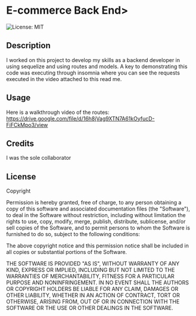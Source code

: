 # E-commerce Back End>

![License: MIT](https://img.shields.io/badge/License-MIT-yellow.svg)

## Description

I worked on this project to develop my skills as a backend developer in using sequelize and using routes and models. A key to demonstrating this code was executing through insomnia where you can see the requests executed in the video attached to this read me.

## Usage

Here is a walkthrough video of the routes: https://drive.google.com/file/d/16h8jVag9XTN7A61kOyfucD-FiFCkMpo3/view

## Credits

I was the sole collaborator

## License

 Copyright <YEAR> <COPYRIGHT HOLDER>

Permission is hereby granted, free of charge, to any person obtaining a copy of this software and associated documentation files (the "Software"), to deal in the Software without restriction, including without limitation the rights to use, copy, modify, merge, publish, distribute, sublicense, and/or sell copies of the Software, and to permit persons to whom the Software is furnished to do so, subject to the following conditions:

The above copyright notice and this permission notice shall be included in all copies or substantial portions of the Software.

THE SOFTWARE IS PROVIDED "AS IS", WITHOUT WARRANTY OF ANY KIND, EXPRESS OR IMPLIED, INCLUDING BUT NOT LIMITED TO THE WARRANTIES OF MERCHANTABILITY, FITNESS FOR A PARTICULAR PURPOSE AND NONINFRINGEMENT. IN NO EVENT SHALL THE AUTHORS OR COPYRIGHT HOLDERS BE LIABLE FOR ANY CLAIM, DAMAGES OR OTHER LIABILITY, WHETHER IN AN ACTION OF CONTRACT, TORT OR OTHERWISE, ARISING FROM, OUT OF OR IN CONNECTION WITH THE SOFTWARE OR THE USE OR OTHER DEALINGS IN THE SOFTWARE.


